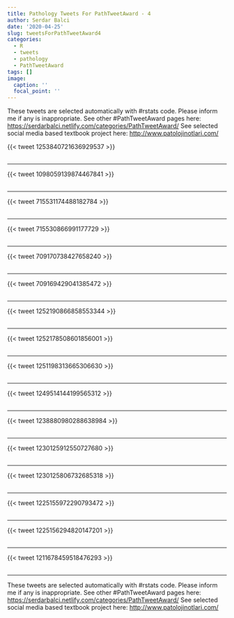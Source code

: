 ```yaml
---
title: Pathology Tweets For PathTweetAward - 4
author: Serdar Balci
date: '2020-04-25'
slug: tweetsForPathTweetAward4
categories:
  - R
  - tweets
  - pathology
  - PathTweetAward
tags: []
image:
  caption: ''
  focal_point: ''
---
```



These tweets are selected automatically with #rstats code. Please inform me if any is inappropriate.
See other #PathTweetAward pages here: https://serdarbalci.netlify.com/categories/PathTweetAward/ 
See selected social media based textbook project here: http://www.patolojinotlari.com/

{{< tweet 1253840721636929537 >}}
<br>
<br>
<hr>
{{< tweet 1098059139874467841 >}}
<br>
<br>
<hr>
{{< tweet 715531174488182784 >}}
<br>
<br>
<hr>
{{< tweet 715530866991177729 >}}
<br>
<br>
<hr>
{{< tweet 709170738427658240 >}}
<br>
<br>
<hr>
{{< tweet 709169429041385472 >}}
<br>
<br>
<hr>
{{< tweet 1252190866858553344 >}}
<br>
<br>
<hr>
{{< tweet 1252178508601856001 >}}
<br>
<br>
<hr>
{{< tweet 1251198313665306630 >}}
<br>
<br>
<hr>
{{< tweet 1249514144199565312 >}}
<br>
<br>
<hr>
{{< tweet 1238880980288638984 >}}
<br>
<br>
<hr>
{{< tweet 1230125912550727680 >}}
<br>
<br>
<hr>
{{< tweet 1230125806732685318 >}}
<br>
<br>
<hr>
{{< tweet 1225155972290793472 >}}
<br>
<br>
<hr>
{{< tweet 1225156294820147201 >}}
<br>
<br>
<hr>
{{< tweet 1211678459518476293 >}}
<br>
<br>
<hr>


These tweets are selected automatically with #rstats code. Please inform me if any is inappropriate.
See other #PathTweetAward pages here: https://serdarbalci.netlify.com/categories/PathTweetAward/ 
See selected social media based textbook project here: http://www.patolojinotlari.com/
